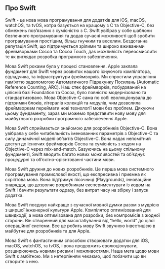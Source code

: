 ## Про Swift
Swift - це нова мова програмування для додатків для iOS, macOS, watchOS, та tvOS, котра базується на кращому з С та Objective-C, без обмежень пов’язаних з сумісністю з С. Swift увібрав у собе шаблони безпечного програмування та додав сучасні можливості щоб зробити програмування простішим, більш гнучким та веселим. Бездоганна репутація Swift, що підтримується зрілими та широко вживаними фреймворками Cocoa та Cocoa Touch, дає можливість переосмислити те як виглядає розробка програмного забезпечення.

Мова Swift роками була у процесі становлення. Apple заклала фундамент для Swift через розвиток нашого існуючого компілятора, відладчика, та інфраструктури фреймворків. Ми спростили управління пам’яттю задопомогою Автоматичного Підрахунку Посилань (Automatic Reference Counting, ARC). Наш стек фреймворків, побудований на цілісній базі Foundation та Cocoa, було повністю модернізовано та стандартизовано. Мова Objective-C сама по собі еволюціонувала до підтримки блоків, літералів колекцій та модулів, чим дозволила фреймворкам переймати нові технології мови без проблем. Дякуючи цьому фундаменту, зараз ми можемо представити нову мову для майбутнього розробки програмного забезпечення Apple.

Мова Swift сприймається знайомою для розробників Objective-C. Вона увібрала у себе читабельність іменованних параметрів з Objective-C та силу динамічної моделі об’єктів Objective-C. Вона надає непомітний доступ до існючих фреймворків Cocoa та сумісність з кодом на Objective-C через mix-and-match. Базуючись на цьому спільному фундаменті, Swift вводить багато нових можливостей та об’єднує процедурні та об’єктно-орієнтованні частини мови.

Мова Swift дружня до нових розробників. Це перша мова системного програмування промислової якості, що експресивна і приємна як скріптова мова. Вона підтримує пісочниці (Playgrounds), інноваційне знаряддя, що дозволяє розробникам експериментувати із кодом на Swift і бачити результати одразу, без витрат часу на збірку і запуск додатка. 

Мова Swift поєднує найкраще з сучасної мовної думки разом з мудрісю з ширшої інженерної культури Apple. Компілятор оптимізований для швидкодії, а мова оптимізована для розробки, без компромісів з жодної сторони. Він створенний для масштабування від “hello, world” до цілої операційної системи. Все це робить мову Swift звучною інвестицією в майбутнє для розробників та для Apple. 

Мова Swift є фантастичним способом створювати додатки для iOS, macOS, watchOS, та tvOS, і вона продовжить еволюціонувати, розширюючись новими рисами і можливостями. Наша мета щодо мови Swift є амбітною. Ми з нетерпінням чекаємо, щоб побачити що ви створите з нею.